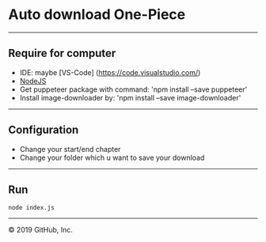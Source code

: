 # Auto download One-Piece  
---
## Require for computer
- IDE: maybe [VS-Code] (https://code.visualstudio.com/)
- [NodeJS](https://nodejs.org/en/download/) 
- Get puppeteer package with command:    'npm install –save puppeteer'
- Install image-downloader by:    'npm install –save image-downloader'
---
## Configuration
 * Change your start/end chapter
 * Change your folder which u want to save your download
 ---
## Run
    node index.js
 ---
© 2019 GitHub, Inc.
